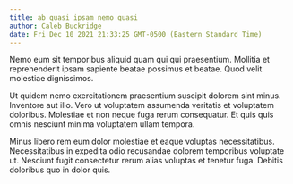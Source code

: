 ```yaml
---
title: ab quasi ipsam nemo quasi
author: Caleb Buckridge
date: Fri Dec 10 2021 21:33:25 GMT-0500 (Eastern Standard Time)
---
```

Nemo eum sit temporibus aliquid quam qui qui praesentium. Mollitia et reprehenderit ipsam sapiente beatae possimus et beatae. Quod velit molestiae dignissimos.

 Ut quidem nemo exercitationem praesentium suscipit dolorem sint minus. Inventore aut illo. Vero ut voluptatem assumenda veritatis et voluptatem doloribus. Molestiae et non neque fuga rerum consequatur. Et quis quis omnis nesciunt minima voluptatem ullam tempora.

 Minus libero rem eum dolor molestiae et eaque voluptas necessitatibus. Necessitatibus in expedita odio recusandae dolorem temporibus voluptate ut. Nesciunt fugit consectetur rerum alias voluptas et tenetur fuga. Debitis doloribus quo in dolor quis.
